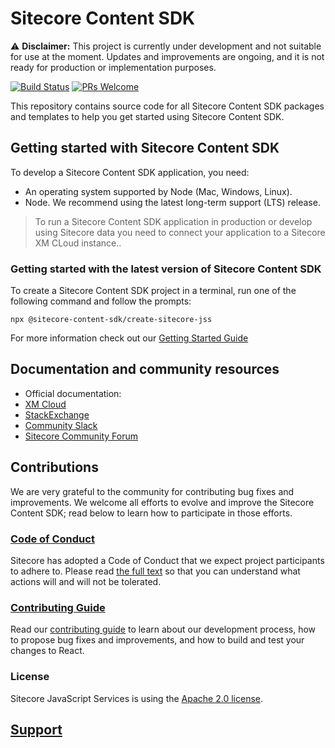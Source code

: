 # Sitecore Content SDK

⚠️ **Disclaimer:** This project is currently under development and not suitable for use at the moment. Updates and improvements are ongoing, and it is not ready for production or implementation purposes.

[![Build Status](https://dev.azure.com/sitecore-devex/headless-javascript/_apis/build/status/Sitecore.jss?branchName=dev)](https://dev.azure.com/sitecore-devex/headless-javascript/_build/latest?definitionId=8&branchName=dev) [![PRs Welcome](https://img.shields.io/badge/PRs-welcome-brightgreen.svg)](CONTRIBUTING.md)

This repository contains source code for all Sitecore Content SDK packages and templates to help you get started using Sitecore Content SDK.

<!--
@TODO: adjust for new versioning
-->

## Getting started with Sitecore Content SDK

To develop a Sitecore Content SDK application, you need:

- An operating system supported by Node (Mac, Windows, Linux).
- Node. We recommend using the latest long-term support (LTS) release.

> To run a Sitecore Content SDK application in production or develop using Sitecore data you need to connect your application to a Sitecore XM CLoud instance..

### Getting started with the latest version of Sitecore Content SDK

To create a Sitecore Content SDK project in a terminal, run one of the following command and follow the prompts:

```
npx @sitecore-content-sdk/create-sitecore-jss
```

For more information check out our [Getting Started Guide](https://doc.sitecore.com/xmc/en/developers/content-sdk/creating-a-jss-app-for-xm-cloud.html)

## Documentation and community resources

- Official documentation:
- [XM Cloud](https://doc.sitecore.com/xmc/en/developers/jss/latest/jss-xmc/index-en.html)
- [StackExchange](https://sitecore.stackexchange.com/)
- [Community Slack](https://sitecorechat.slack.com/messages/jss)
- [Sitecore Community Forum](https://community.sitecore.net/developers/f/40)

## Contributions

We are very grateful to the community for contributing bug fixes and improvements. We welcome all efforts to evolve and improve the Sitecore Content SDK; read below to learn how to participate in those efforts.

### [Code of Conduct](CODE_OF_CONDUCT.md)

Sitecore has adopted a Code of Conduct that we expect project participants to adhere to. Please read [the full text](CODE_OF_CONDUCT.md) so that you can understand what actions will and will not be tolerated.

### [Contributing Guide](CONTRIBUTING.md)

Read our [contributing guide](CONTRIBUTING.md) to learn about our development process, how to propose bug fixes and improvements, and how to build and test your changes to React.

### License

Sitecore JavaScript Services is using the [Apache 2.0 license](LICENSE.MD).

## [Support](SUPPORT.md)
